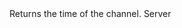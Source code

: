 <function name="GetTime" parent="IGModAudioChannel" type="classfunc">
	<description>
		Returns the time of the channel.
	</description>
	<realm>Server</realm>
	<args>
	</args>
	<rets>
		<ret name="" type="number"></ret>
	</rets>
</function>